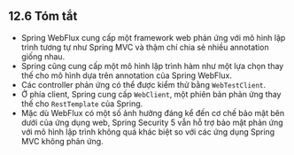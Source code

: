## 12.6 Tóm tắt

* Spring WebFlux cung cấp một framework web phản ứng với mô hình lập trình tương tự như Spring MVC và thậm chí chia sẻ nhiều annotation giống nhau.
* Spring cũng cung cấp một mô hình lập trình hàm như một lựa chọn thay thế cho mô hình dựa trên annotation của Spring WebFlux.
* Các controller phản ứng có thể được kiểm thử bằng `WebTestClient`.
* Ở phía client, Spring cung cấp `WebClient`, một phiên bản phản ứng thay thế cho `RestTemplate` của Spring.
* Mặc dù WebFlux có một số ảnh hưởng đáng kể đến cơ chế bảo mật bên dưới của ứng dụng web, Spring Security 5 vẫn hỗ trợ bảo mật phản ứng với mô hình lập trình không quá khác biệt so với các ứng dụng Spring MVC không phản ứng.
